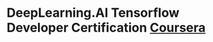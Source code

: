 # DeepLearning.AI Tensorflow Developer Certification [Coursera](https://www.coursera.org/professional-certificates/tensorflow-in-practice?utm_source=gg&utm_medium=sem&utm_content=01-CatalogDSA-ML2-US&campaignid=9918777773&adgroupid=100491712477&device=c&keyword=&matchtype=b&network=g&devicemodel=&adpostion=&creativeid=432388816447&hide_mobile_promo&gclid=EAIaIQobChMI8Jz70-C-7QIVTOHICh2xVAlaEAAYAyAAEgIk-vD_BwE)

